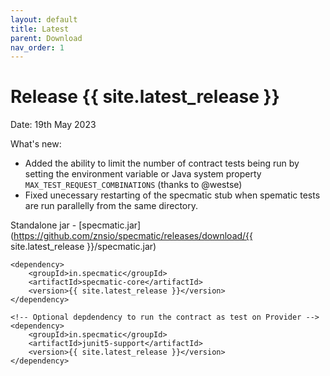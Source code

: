 ```yaml
---
layout: default
title: Latest
parent: Download
nav_order: 1
---
```


Release {{ site.latest_release }}
=================================

Date: 19th May 2023

What's new:
- Added the ability to limit the number of contract tests being run by setting the environment variable or Java system property `MAX_TEST_REQUEST_COMBINATIONS` (thanks to @westse)
- Fixed unecessary restarting of the specmatic stub when spematic tests are run parallelly from the same directory.

Standalone jar - [specmatic.jar](https://github.com/znsio/specmatic/releases/download/{{ site.latest_release }}/specmatic.jar)

```
<dependency>
    <groupId>in.specmatic</groupId>
    <artifactId>specmatic-core</artifactId>
    <version>{{ site.latest_release }}</version>
</dependency>

<!-- Optional depdendency to run the contract as test on Provider -->
<dependency>
    <groupId>in.specmatic</groupId>
    <artifactId>junit5-support</artifactId>
    <version>{{ site.latest_release }}</version>
</dependency>
```
